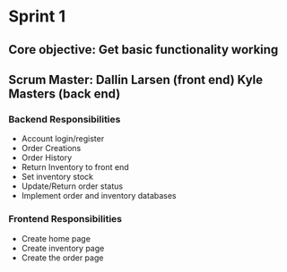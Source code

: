 # Sprint 1
## Core objective: Get basic functionality working
## Scrum Master: Dallin Larsen (front end) Kyle Masters (back end)
### **Backend Responsibilities**
- Account login/register
- Order Creations
- Order History
- Return Inventory to front end
- Set inventory stock
- Update/Return order status
- Implement order and inventory databases
### **Frontend Responsibilities**
- Create home page
- Create inventory page
- Create the order page